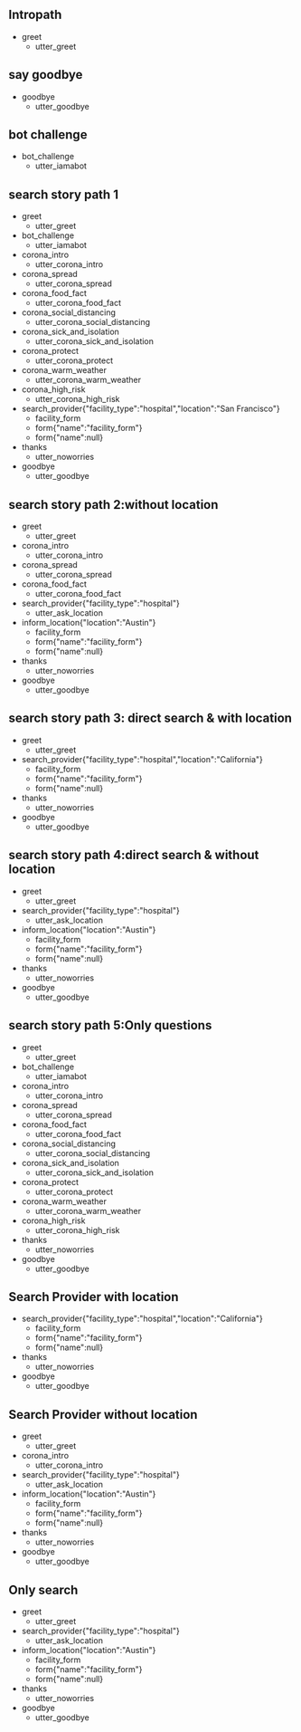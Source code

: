 ## Intropath
* greet
  - utter_greet
  
## say goodbye
* goodbye
  - utter_goodbye

## bot challenge
* bot_challenge
  - utter_iamabot

## search story path 1
* greet
  - utter_greet
* bot_challenge
  - utter_iamabot
* corona_intro
  - utter_corona_intro
* corona_spread
  - utter_corona_spread
* corona_food_fact
  - utter_corona_food_fact
* corona_social_distancing
  - utter_corona_social_distancing
* corona_sick_and_isolation
  - utter_corona_sick_and_isolation
* corona_protect
  - utter_corona_protect
* corona_warm_weather
  - utter_corona_warm_weather
* corona_high_risk
  - utter_corona_high_risk
* search_provider{"facility_type":"hospital","location":"San Francisco"}
  - facility_form
  - form{"name":"facility_form"}
  - form{"name":null}
* thanks
  - utter_noworries
* goodbye
  - utter_goodbye
  
## search story path 2:without location
* greet
  - utter_greet
* corona_intro
  - utter_corona_intro
* corona_spread
  - utter_corona_spread
* corona_food_fact
  - utter_corona_food_fact
* search_provider{"facility_type":"hospital"}
  - utter_ask_location
* inform_location{"location":"Austin"}
  - facility_form
  - form{"name":"facility_form"}
  - form{"name":null}
* thanks
  - utter_noworries
* goodbye
  - utter_goodbye
  
## search story path 3: direct search & with location
* greet
  - utter_greet
* search_provider{"facility_type":"hospital","location":"California"}
  - facility_form
  - form{"name":"facility_form"}
  - form{"name":null}
* thanks
  - utter_noworries
* goodbye
  - utter_goodbye
  
## search story path 4:direct search & without location
* greet
  - utter_greet
* search_provider{"facility_type":"hospital"}
  - utter_ask_location
* inform_location{"location":"Austin"}
  - facility_form
  - form{"name":"facility_form"}
  - form{"name":null}
* thanks
  - utter_noworries
* goodbye
  - utter_goodbye
  
## search story path 5:Only questions
* greet
  - utter_greet
* bot_challenge
  - utter_iamabot
* corona_intro
  - utter_corona_intro
* corona_spread
  - utter_corona_spread
* corona_food_fact
  - utter_corona_food_fact
* corona_social_distancing
  - utter_corona_social_distancing
* corona_sick_and_isolation
  - utter_corona_sick_and_isolation
* corona_protect
  - utter_corona_protect
* corona_warm_weather
  - utter_corona_warm_weather
* corona_high_risk
  - utter_corona_high_risk
* thanks
  - utter_noworries
* goodbye
  - utter_goodbye
  
## Search Provider with location
* search_provider{"facility_type":"hospital","location":"California"}
  - facility_form
  - form{"name":"facility_form"}
  - form{"name":null}
* thanks
  - utter_noworries
* goodbye
  - utter_goodbye

## Search Provider without location
* greet
  - utter_greet
* corona_intro
  - utter_corona_intro
* search_provider{"facility_type":"hospital"}
  - utter_ask_location
* inform_location{"location":"Austin"}
  - facility_form
  - form{"name":"facility_form"}
  - form{"name":null}
* thanks
  - utter_noworries
* goodbye
  - utter_goodbye
  
## Only search
* greet
  - utter_greet
* search_provider{"facility_type":"hospital"}
  - utter_ask_location
* inform_location{"location":"Austin"}
  - facility_form
  - form{"name":"facility_form"}
  - form{"name":null}
* thanks
  - utter_noworries
* goodbye
  - utter_goodbye
